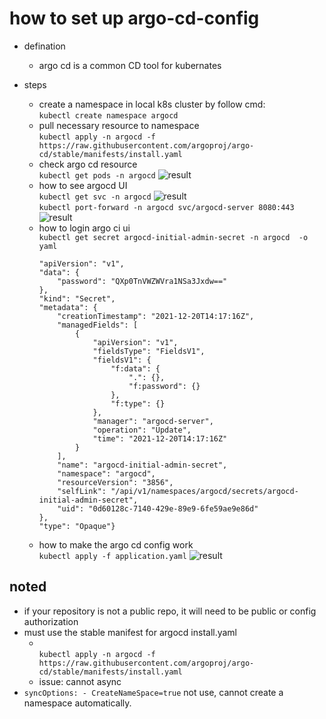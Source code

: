 # how to set up argo-cd-config

* defination
  * argo cd is a common CD tool for kubernates

* steps
  * create a namespace in local k8s cluster by follow cmd:
    </br> ``` kubectl create namespace argocd ```
  * pull necessary resource to namespace
    </br>``` kubectl apply -n argocd -f https://raw.githubusercontent.com/argoproj/argo-cd/stable/manifests/install.yaml ```
  * check argo cd resource
    </br>``` kubectl get pods -n argocd ```
     ![result](https://user-images.githubusercontent.com/6279298/146896505-bcead6e6-4078-4fd0-ac29-287ec4f0299a.png)
  * how to see argocd UI
    </br>```kubectl get svc -n argocd```
     ![result](https://user-images.githubusercontent.com/6279298/146896613-315f5aae-e7cd-42f7-8ebe-fd5ba90ac587.png)
    </br>```kubectl port-forward -n argocd svc/argocd-server 8080:443```
     ![result](https://user-images.githubusercontent.com/6279298/146896604-014cd48b-fbc2-4f8e-b68c-0ca801ebbdf9.png)
  * how to login argo ci ui
    </br>```kubectl get secret argocd-initial-admin-secret -n argocd  -o yaml```
    ```{
    "apiVersion": "v1",
    "data": {
        "password": "QXp0TnVWZWVra1NSa3Jxdw=="
    },
    "kind": "Secret",
    "metadata": {
        "creationTimestamp": "2021-12-20T14:17:16Z",
        "managedFields": [
            {
                "apiVersion": "v1",
                "fieldsType": "FieldsV1",
                "fieldsV1": {
                    "f:data": {
                        ".": {},
                        "f:password": {}
                    },
                    "f:type": {}
                },
                "manager": "argocd-server",
                "operation": "Update",
                "time": "2021-12-20T14:17:16Z"
            }
        ],
        "name": "argocd-initial-admin-secret",
        "namespace": "argocd",
        "resourceVersion": "3856",
        "selfLink": "/api/v1/namespaces/argocd/secrets/argocd-initial-admin-secret",
        "uid": "0d60128c-7140-429e-89e9-6fe59ae9e86d"
    },
    "type": "Opaque"}

  * how to make the argo cd config work
  </br> ```kubectl apply -f application.yaml```
  ![result](https://user-images.githubusercontent.com/6279298/146899503-9dc092c7-d330-493b-aa65-ca0b1de3b1b2.png)

## noted

* if your repository is not a public repo, it will need to be public or config authorization
* must use the stable manifest for argocd install.yaml
  * </br>```kubectl apply -n argocd -f https://raw.githubusercontent.com/argoproj/argo-cd/stable/manifests/install.yaml```
  * issue: cannot async
* ```syncOptions: - CreateNameSpace=true```
 not use,
     cannot create a namespace automatically.
